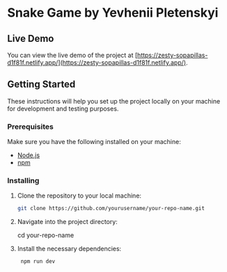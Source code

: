 # Snake Game by Yevhenii Pletenskyi


## Live Demo

You can view the live demo of the project at [https://zesty-sopapillas-d1f81f.netlify.app/](https://zesty-sopapillas-d1f81f.netlify.app/).

## Getting Started

These instructions will help you set up the project locally on your machine for development and testing purposes.

### Prerequisites

Make sure you have the following installed on your machine:

- [Node.js](https://nodejs.org/)
- [npm](https://www.npmjs.com/)

### Installing

1. Clone the repository to your local machine:

   ```bash
   git clone https://github.com/yourusername/your-repo-name.git
   
2. Navigate into the project directory:

   cd your-repo-name
   
3. Install the necessary dependencies:
   ```bash
    npm run dev
